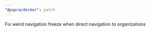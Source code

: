 ```yaml
---
"@papra/docker": patch
---
```


Fix weird navigation freeze when direct navigation to organizations

